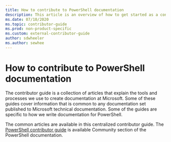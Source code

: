 ```yaml
---
title: How to contribute to PowerShell documentation
description: This article is an overview of how to get started as a contributor to the PowerShell documentation.
ms.date: 07/10/2020
ms.topic: contributor-guide
ms.prod: non-product-specific
ms.custom: external-contributor-guide
author: sdwheeler
ms.author: sewhee
---
```

# How to contribute to PowerShell documentation

The contributor guide is a collection of articles that explain the tools and processes we use to create documentation at Microsoft. Some of these guides cover information that is common to any
documentation set published to Microsoft technical documentation. Some of the guides are specific to how we write documentation for PowerShell.

The common articles are available in this centralized contributor guide. The
[PowerShell contributor guide](/powershell/scripting/community/contributing/overview) is available
Community section of the PowerShell documentation.
